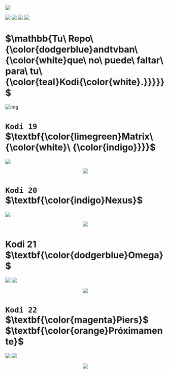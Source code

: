 [<img src="https://img.shields.io/badge/tvbandroid-steelblue">](https://github.com/tvbandroid/tvbandroid.github.io)
<p align="left">
<img src="https://img.shields.io/badge/REPOSITORIO_ANDTVBAN%20-Matrix-limegreen"> 
<img src="https://img.shields.io/badge/Nexus-indigo">
<img src="https://img.shields.io/badge/Omega-dodgerblue">
<img src="https://img.shields.io/badge/Piers-magenta">
</p>
 
# $\mathbb{Tu\ Repo\ {\color{dodgerblue}andtvban\ {\color{white}que\ no\ puede\ faltar\ para\ tu\ {\color{teal}Kodi{\color{white}.}}}}}$



![img](https://) 
# `Kodi 19` $\textbf{\color{limegreen}Matrix\ {\color{white}\ {\color{indigo}}}}$
<p align="left">
<img src="https://img.shields.io/badge/ANDTV-Matrix-limegreen">
<p align="center">
<img src="https://i.imgur.com/FmHatKc.png">
</p>

# `Kodi 20` $\textbf{\color{indigo}Nexus}$
<p align="left">
<img src="https://img.shields.io/badge/TVBAN-LA%20ORIGINAL-8A2BE2">  
<p align="center">
<img src="https://i.imgur.com/19lQWCN.png">  
</p>

<h1 align="left"> Kodi 21 $\textbf{\color{dodgerblue}Omega}$ </h1>
<p align="left">
<img src="https://img.shields.io/badge/TVBAN-MATNEXOM-dodgerblue">
<img src="https://img.shields.io/badge/FUNCIONANDO-moccasin">
<p align="center">
<img src="https://i.imgur.com/fbPNcPZ.jpg"> 
</p>

# `Kodi 22` $\textbf{\color{magenta}Piers}$ $\textbf{\color{orange}Próximamente}$
<p align="left">
<img src="https://img.shields.io/badge/Piers-magenta">
<img src="https://img.shields.io/badge/PROXIMAMENTE-plum"> 
<p align="center">
<img src="https://i.imgur.com/fbPNcPZ.jpg"> 
</p>

